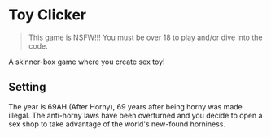 # Toy Clicker

> This game is NSFW!!!
> You must be over 18 to play and/or dive into the code.

A skinner-box game where you create sex toy!

## Setting

The year is 69AH (After Horny), 69 years after being horny was made illegal. The anti-horny laws have been overturned and you decide to open a sex shop to take advantage of the world's new-found horniness.